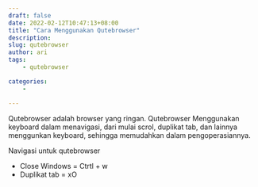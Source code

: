 ```yaml
---
draft: false 
date: 2022-02-12T10:47:13+08:00
title: "Cara Menggunakan Qutebrowser"
description:
slug: qutebrowser
author: ari
tags:
    - qutebrowser 

categories:
    - 

---
```

Qutebrowser adalah browser yang ringan. Qutebrowser Menggunakan keyboard dalam
menavigasi, dari mulai scrol, duplikat tab, dan lainnya menggunkan keyboard, 
sehingga memudahkan dalam pengoperasiannya.

Navigasi untuk qutebrowser
- Close Windows = Ctrtl + w
- Duplikat tab  = xO

